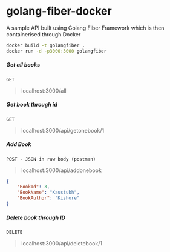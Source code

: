 # golang-fiber-docker
A sample API built using Golang Fiber Framework which is then containerised through Docker

```bash
docker build -t golangfiber .
docker run -d -p3000:3000 golangfiber
```
##### Get all books
`GET`
> localhost:3000/all

##### Get book through id
`GET`
> localhost:3000/api/getonebook/1

##### Add Book
`POST - JSON in raw body (postman)`
> localhost:3000/api/addonebook

```JSON
{
    "BookId": 3,
    "BookName": "Kaustubh",
    "BookAuthor": "Kishore"
}
```

##### Delete book through ID
`DELETE`
> localhost:3000/api/deletebook/1

